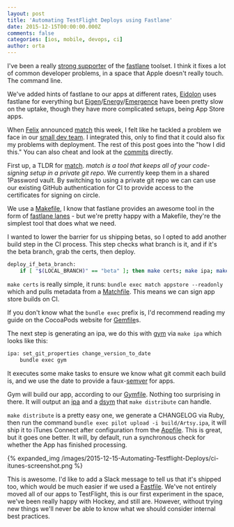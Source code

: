 ```yaml
---
layout: post
title: 'Automating TestFlight Deploys using Fastlane'
date: 2015-12-15T00:00:00.000Z
comments: false
categories: [ios, mobile, devops, ci]
author: orta
---
```


I've been a really [strong supporter](https://artsy.github.io/blog/2015/09/18/Cocoa-Architecture-Dependencies/) of the [fastlane](https://fastlane.tools) toolset. I think it fixes a lot of common developer problems, in a space that Apple doesn't really touch. The command line.

We've added hints of fastlane to our apps at different rates, [Eidolon](https://github.com/artsy/eidolon/) uses fastlane for everything but [Eigen](https://github.com/artsy/eigen/)/[Energy](https://github.com/artsy/energy)/[Emergence](https://github.com/artsy/emergence) have been pretty slow on the uptake, though they have more complicated setups, being App Store apps.

When [Felix](https://krausefx.com/) announced [match](https://krausefx.com/blog/introducing-match-a-new-approach-to-code-signing) this week, I felt like he tackled a problem we face in our [small dev team](http://artsy.net/job/mobile-engineer). I integrated this, only to find that it could also fix my problems with deployment. The rest of this post goes into the "how I did this." You can also cheat and look at the [commits](https://github.com/artsy/eigen/compare/d06270882aadec8f03927455a5229b53dd0a73c8...9eaf9082ebdcdf75f12ad2804260587e01526f2d) directly.

<!-- more -->

First up, a TLDR for [match](https://github.com/fastlane/match). _match is a tool that keeps all of your code-signing setup in a private git repo._ We currently keep them in a shared 1Password vault. By switching to using a private git repo we can can use our existing GitHub authentication for CI to provide access to the certificates for signing on circle.

We use a [Makefile](https://github.com/artsy/eigen/blob/master/Makefile), I know that fastlane provides an awesome tool in the form of [fastlane lanes](https://github.com/fastlane/fastlane#features) - but we're pretty happy with a Makefile, they're the simplest tool that does what we need.

I wanted to lower the barrier for us shipping betas, so I opted to add another build step in the CI process. This step checks what branch is it, and if it's the beta branch, grab the certs, then deploy.

``` sh
deploy_if_beta_branch:
	if [ "$(LOCAL_BRANCH)" == "beta" ]; then make certs; make ipa; make distribute; fi
```

`make certs` is really simple, it runs: `bundle exec match appstore --readonly` which and pulls metadata from a [Matchfile](https://github.com/artsy/eigen/blob/9eaf9082ebdcdf75f12ad2804260587e01526f2d/fastlane/Matchfile). This means we can sign app store builds on CI.

If you don't know what the `bundle exec` prefix is, I'd recommend reading my guide on the CocoaPods website for [Gemfile](https://guides.cocoapods.org/using/a-gemfile.html)s.

The next step is generating an ipa, we do this with [gym](https://github.com/fastlane/gym) via `make ipa` which looks like this:

``` sh
ipa: set_git_properties change_version_to_date
	bundle exec gym
```

It executes some make tasks to ensure we know what git commit each build is, and we use the date to provide a faux-[semver](http://semver.org) for apps.

Gym will build our app, according to our [Gymfile](https://github.com/artsy/eigen/blob/9eaf9082ebdcdf75f12ad2804260587e01526f2d/fastlane/GymFile). Nothing too surprising in there. It will output an [ipa](http://apple.stackexchange.com/questions/26550/what-does-ipa-stand-for) and a [dsym](http://stackoverflow.com/questions/3656391/whats-the-dsym-and-how-to-use-it-ios-sdk) that `make distribute` can handle.

`make distribute` is a pretty easy one, we generate a CHANGELOG via Ruby, then run the command `bundle exec pilot upload -i build/Artsy.ipa`, it will ship it to iTunes Connect after configuration from the [Appfile](https://github.com/artsy/eigen/blob/9eaf9082ebdcdf75f12ad2804260587e01526f2d/fastlane/AppFile). This is great, but it goes one better. It will, by default, run a synchronous check for whether the App has finished processing.

{% expanded_img /images/2015-12-15-Automating-Testflight-Deploys/ci-itunes-screenshot.png %}

This is awesome. I'd like to add a Slack message to tell us that it's shipped too, which would be much easier if we used a [Fastfile](https://github.com/fastlane/fastlane/tree/master/docs#after_all-block). We've not entirely moved all of our apps to TestFlight, this is our first experiment in the space, we've been really happy with Hockey, and still are. However, without trying new things we'll never be able to know what we should consider internal best practices.
